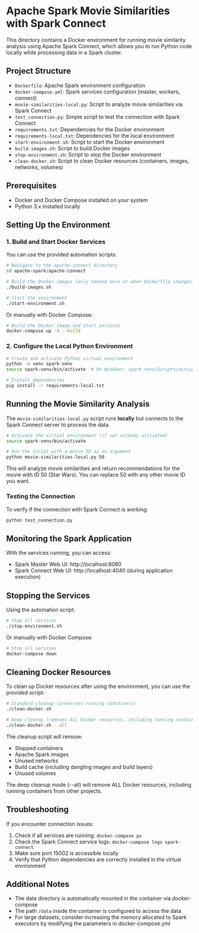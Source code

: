 # Apache Spark Movie Similarities with Spark Connect

This directory contains a Docker environment for running movie similarity analysis using Apache Spark Connect, which allows you to run Python code locally while processing data in a Spark cluster.

## Project Structure

- `Dockerfile`: Apache Spark environment configuration
- `docker-compose.yml`: Spark services configuration (master, workers, connect)
- `movie-similarities-local.py`: Script to analyze movie similarities via Spark Connect
- `test_connection.py`: Simple script to test the connection with Spark Connect
- `requirements.txt`: Dependencies for the Docker environment
- `requirements-local.txt`: Dependencies for the local environment
- `start-environment.sh`: Script to start the Docker environment
- `build-images.sh`: Script to build Docker images
- `stop-environment.sh`: Script to stop the Docker environment
- `clean-docker.sh`: Script to clean Docker resources (containers, images, networks, volumes)

## Prerequisites

- Docker and Docker Compose installed on your system
- Python 3.x installed locally

## Setting Up the Environment

### 1. Build and Start Docker Services

You can use the provided automation scripts:

```bash
# Navigate to the apache-connect directory
cd apache-spark/apache-connect

# Build the Docker images (only needed once or when Dockerfile changes)
./build-images.sh

# Start the environment
./start-environment.sh
```

Or manually with Docker Compose:

```bash
# Build the Docker image and start services
docker-compose up -d --build
```

### 2. Configure the Local Python Environment

```bash
# Create and activate Python virtual environment
python -m venv spark-venv
source spark-venv/bin/activate  # On Windows: spark-venv\Scripts\activate

# Install dependencies
pip install -r requirements-local.txt
```

## Running the Movie Similarity Analysis

The `movie-similarities-local.py` script runs **locally** but connects to the Spark Connect server to process the data.

```bash
# Activate the virtual environment (if not already activated)
source spark-venv/bin/activate

# Run the script with a movie ID as an argument
python movie-similarities-local.py 50
```

This will analyze movie similarities and return recommendations for the movie with ID 50 (Star Wars). You can replace 50 with any other movie ID you want.

### Testing the Connection

To verify if the connection with Spark Connect is working:

```bash
python test_connection.py
```

## Monitoring the Spark Application

With the services running, you can access:

- Spark Master Web UI: http://localhost:8080
- Spark Connect Web UI: http://localhost:4040 (during application execution)

## Stopping the Services

Using the automation script:

```bash
# Stop all services
./stop-environment.sh
```

Or manually with Docker Compose:

```bash
# Stop all services
docker-compose down
```

## Cleaning Docker Resources

To clean up Docker resources after using the environment, you can use the provided script:

```bash
# Standard cleanup (preserves running containers)
./clean-docker.sh

# Deep cleanup (removes ALL Docker resources, including running containers)
./clean-docker.sh --all
```

The cleanup script will remove:
- Stopped containers
- Apache Spark images
- Unused networks
- Build cache (including dangling images and build layers)
- Unused volumes

The deep cleanup mode (--all) will remove ALL Docker resources, including running containers from other projects.

## Troubleshooting

If you encounter connection issues:

1. Check if all services are running: `docker-compose ps`
2. Check the Spark Connect service logs: `docker-compose logs spark-connect`
3. Make sure port 15002 is accessible locally
4. Verify that Python dependencies are correctly installed in the virtual environment

## Additional Notes

- The data directory is automatically mounted in the container via docker-compose
- The path `/data` inside the container is configured to access the data
- For large datasets, consider increasing the memory allocated to Spark executors by modifying the parameters in docker-compose.yml
